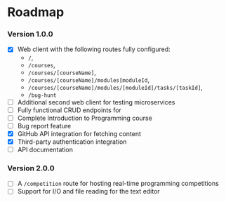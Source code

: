 # Roadmap

### Version 1.0.0

- [x] Web client with the following routes fully configured:
    - `/`, 
    - `/courses`, 
    - `/courses/[courseName]`, 
    - `/courses/[courseName]/modules[moduleId`,
    - `/courses/[courseName]/modules/[moduleId]/tasks/[taskId]`, 
    - `/bug-hunt`
- [ ] Additional second web client for testing microservices
- [ ] Fully functional CRUD endpoints for 
- [ ] Complete Introduction to Programming course
- [ ] Bug report feature
- [x] GitHub API integration for fetching content
- [x] Third-party authentication integration
- [ ] API documentation 

### Version 2.0.0

- [ ] A `/competition` route for hosting real-time programming competitions
- [ ] Support for I/O and file reading for the text editor
